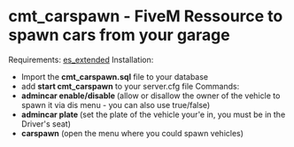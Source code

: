 # cmt_carspawn - FiveM Ressource to spawn cars from your garage
Requirements:
  [es_extended](https://github.com/esx-framework/es_extended)
Installation:
  - Import the **cmt_carspawn.sql** file to your database
  - add **start cmt_carspawn** to your server.cfg file
Commands:
  - **admincar enable/disable <plate>** (allow or disallow the owner of the vehicle to spawn it via dis menu - you can also use true/false)
  - **admincar plate <plate>** (set the plate of the vehicle your'e in, you must be in the Driver's seat)
  - **carspawn** (open the menu where you could spawn vehicles)
